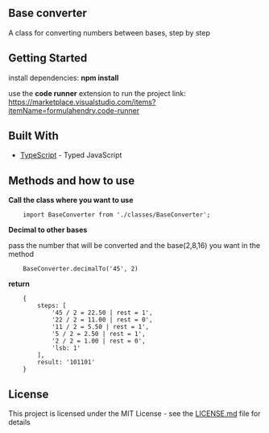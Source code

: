 ## Base converter

A class for converting numbers between bases, step by step

## Getting Started

install dependencies: <b>npm install</b>

use the <b>code runner</b> extension to run the project
link: https://marketplace.visualstudio.com/items?itemName=formulahendry.code-runner

## Built With

* [TypeScript](https://www.typescriptlang.org/) - Typed JavaScript

## Methods and how to use

<b>Call the class where you want to use</b>

```
    import BaseConverter from './classes/BaseConverter';
```

<b>Decimal to other bases</b>

pass the number that will be converted and the base(2,8,16) you want in the method

```
    BaseConverter.decimalTo('45', 2)
```
<b>return</b>

```
    {
        steps: [
            '45 / 2 = 22.50 | rest = 1',
            '22 / 2 = 11.00 | rest = 0',
            '11 / 2 = 5.50 | rest = 1',
            '5 / 2 = 2.50 | rest = 1',
            '2 / 2 = 1.00 | rest = 0',
            'lsb: 1'
        ],
        result: '101101'
    }
```

## License

This project is licensed under the MIT License - see the [LICENSE.md](LICENSE.md) file for details


